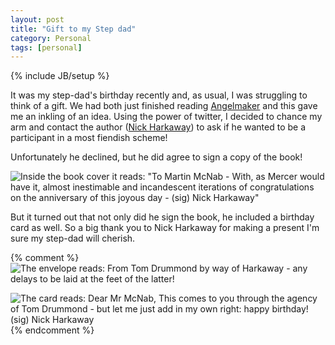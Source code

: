 ```yaml
---
layout: post
title: "Gift to my Step dad"
category: Personal
tags: [personal]
---
```

{% include JB/setup %}

It was my step-dad's birthday recently and, as usual, I was struggling to think of a gift. We had both just finished reading [Angelmaker](http://www.amazon.co.uk/Angelmaker-Nick-Harkaway/dp/043402094X) and this gave me an inkling of an idea. Using the power of twitter, I decided to chance my arm and contact the author ([Nick Harkaway](http://www.nickharkaway.com/)) to ask if he wanted to be a participant in a most fiendish scheme!

Unfortunately he declined, but he did agree to sign a copy of the book!

<img src="{{ site.CONTENT_ASSET_PATH }}/images/harkaway.jpg" alt='Inside the book cover it reads: "To Martin McNab - With, as Mercer would have it, almost inestimable and incandescent iterations of congratulations on the anniversary of this joyous day - (sig) Nick Harkaway"' title='Inside the book cover it reads: "To Martin McNab - With, as Mercer would have it, almost inestimable and incandescent iterations of congratulations on the anniversary of this joyous day - (sig) Nick Harkaway"' />

But it turned out that not only did he sign the book, he included a birthday card as well. So a big thank you to Nick Harkaway for making a present I'm sure my step-dad will cherish.

{% comment %}
<img src="{{ site.CONTENT_ASSET_PATH }}/images/harkaway2.jpg" alt='The envelope reads: From Tom Drummond by way of Harkaway - any delays to be laid at the feet of the latter!' title='The envelope reads: From Tom Drummond by way of Harkaway - any delays to be laid at the feet of the latter!' />

<img src="{{ site.CONTENT_ASSET_PATH }}/images/harkaway3.jpg" alt='The card reads: Dear Mr McNab, This comes to you through the agency of Tom Drummond - but let me just add in my own right: happy birthday! (sig) Nick Harkaway' title='The card reads: Dear Mr McNab, This comes to you through the agency of Tom Drummond - but let me just add in my own right: happy birthday! (sig) Nick Harkaway' />
{% endcomment %}
